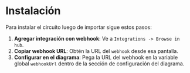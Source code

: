 # Instalación

Para instalar el circuito luego de importar sigue estos pasos:

1. **Agregar integración con webhook**: Ve a `Integrations -> Browse in hub`.
2. **Copiar webhook URL**: Obtén la URL del `webhook` desde esa pantalla.
3. **Configurar en el diagrama**: Pega la URL del webhook en la variable global `webhookUrl` dentro de la sección de configuración del diagrama.
